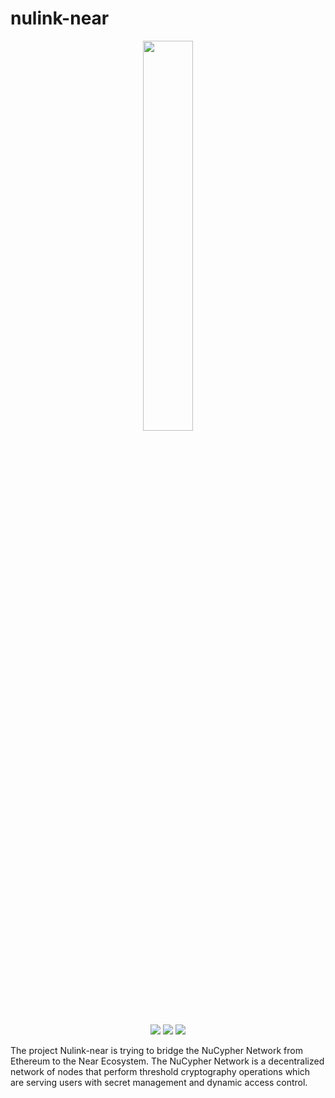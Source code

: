 # nulink-near

<p align="center">
  <a href="https://www.nulink.org/"><img src="https://github.com/NuLink-network/nulink-resource/blob/94c5538a5fdc25e7d4391f4f2e4af60b3c480fc1/logo/nulink-bg-1.png" width=40%  /></a>
</p>

<p align="center">
  <a href="https://github.com/NuLink-network"><img src="https://img.shields.io/badge/Playground-NuLink_Network-brightgreen?logo=Parity%20Substrate" /></a>
  <a href="http://nulink.org/"><img src="https://img.shields.io/badge/made%20by-NuLink%20Foundation-blue.svg?style=flat-square" /></a>
  <a href="https://github.com/NuLink-network/nulink-near"><img src="https://img.shields.io/badge/project-Nulink_Near-yellow.svg?style=flat-square" /></a>
</p>


The project Nulink-near is trying to bridge the NuCypher Network from Ethereum to the Near Ecosystem. The NuCypher Network is a decentralized network of nodes that perform threshold cryptography operations which are serving users with secret management and dynamic access control.
